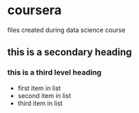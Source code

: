 # coursera
files created during data science course

## this is a secondary heading
### this is a third level heading

* first item in list
* second item in list
* third item in list
